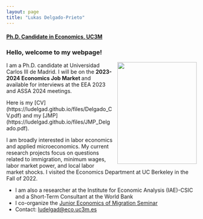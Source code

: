 ```yaml
---
layout: page
title: "Lukas Delgado-Prieto"
---
```

 
#### [Ph.D. Candidate in Economics, UC3M](http://economics.uc3m.es/personal/delgado-prieto/)

### Hello, welcome to my webpage! 

 <img align="right" width="210" height="270" style="right; padding-left:10px" src="https://ludelgad.github.io/files/Lukas_Webpage.jpeg"> <!--- The padding-left is the one that gives the margin with the text -->
 
<p align="left" > 
I am a Ph.D. candidate at Universidad Carlos III de Madrid. I will be on the <strong> 2023-2024 Economics Job Market </strong> and available for interviews at the EEA 2023 and ASSA 2024 meetings. 
</p> Here is my [CV](https://ludelgad.github.io/files/Delgado_CV.pdf) and my [JMP](https://ludelgad.github.io/files/JMP_Delgado.pdf).

<p align="left" >  
I am broadly interested in labor economics and applied microeconomics. My current research projects focus on questions related to immigration, minimum wages, labor market power, and local labor market shocks. I visited the Economics Department at UC Berkeley in the Fall of 2022.
</p>

 - I am also a researcher at the Institute for Economic Analysis (IAE)-CSIC and a Short-Term Consultant at the World Bank
 - I co-organize the [Junior Economics of Migration Seminar](https://sites.google.com/view/the-economics-of-migration)
 - Contact: [ludelgad@eco.uc3m.es](mailto:ludelgad@eco.uc3m.es)

